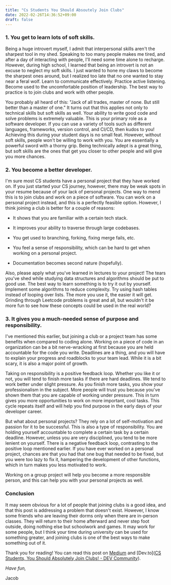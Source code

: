 ```yaml
---
title: "Cs Students You Should Absoutely Join Clubs"
date: 2022-02-26T14:36:52+09:00
draft: false
---
```


### 1. You get to learn lots of soft skills.

Being a huge introvert myself, I admit that interpersonal skills aren't the sharpest tool in my shed. Speaking to too many people makes me tired, and after a day of interacting with people, I'll need some time alone to recharge. However, during high school, I learned that being an introvert is not an excuse to neglect my soft skills. I just wanted to hone my claws to become the sharpest ones around, but I realized too late that no one wanted to stay near a feral wolf. Learn to communicate effectively. Practice active listening. Become used to the uncomfortable position of leadership. The best way to practice is to join clubs and work with other people. 

You probably all heard of this: "Jack of all trades, master of none. But still better than a master of one." It turns out that this applies not only to technical skills but soft skills as well. Your ability to write good code and solve problems is extremely valuable. This is your primary role as a software developer. If you can use a variety of tools such as different languages, frameworks, version control, and CI/CD, then kudos to you! Achieving this during your student days is no small feat. However, without soft skills, people won't be willing to work with you. You are essentially a powerful sword with a thorny grip. Being technically adept is a great thing, but soft skills are the ones that get you closer to other people and will give you more chances.

### 2. You become a better developer.

I'm sure most CS students have a personal project that they have worked on. If you just started your CS journey, however, there may be weak spots in your resume because of your lack of personal projects. One way to mend this is to join clubs and work on a piece of software. You can work on a personal project instead, and this is a perfectly feasible option. However, I think joining a club is better for a couple of reasons:

- It shows that you are familiar with a certain tech stack.

- It improves your ability to traverse through large codebases.

- You get used to branching, forking, fixing merge fails, etc.

- You feel a sense of responsibility, which can be hard to get when working on a personal project.

- Documentation becomes second nature (hopefully).

Also, please apply what you've learned in lectures to your project! The tears you've shed while studying data structures and algorithms should be put to good use. The best way to learn something is to try it out by yourself. Implement some algorithms to reduce complexity. Try using hash tables instead of looping over lists. The more you use it, the easier it will get. Grinding through Leetcode problems is great and all, but wouldn't it be more fun to see how these concepts could be used in the real world?

### 3. It gives you a much-needed sense of purpose and responsibility.

I've mentioned this earlier, but joining a club or a project team has some benefits when compared to coding alone. Working on a piece of code in an organization can be a bit nerve-wracking at first because you are held accountable for the code you write. Deadlines are a thing, and you will have to explain your progress and roadblocks to your team lead. While it is a bit scary, it is also a major point of growth. 

Taking on responsibility is a positive feedback loop. Whether you like it or not, you will tend to finish more tasks if there are hard deadlines. We tend to work better under slight pressure. As you finish more tasks, you show your professionalism in the subject. More people will trust you because you've shown them that you are capable of working under pressure. This in turn gives you more opportunities to work on more important, cool tasks. This cycle repeats itself and will help you find purpose in the early days of your developer career.

But what about personal projects? They rely on a lot of self-motivation and passion for it to be successful. This is also a type of responsibility. You are holding yourself accountable to complete a certain task by a certain deadline. However, unless you are very disciplined, you tend to be more lenient on yourself. There is a negative feedback loop, contrasting to the positive loop mentioned earlier. If you have ever worked on a personal project, chances are that you had that one bug that needed to be fixed, but you were too lazy to fix it, hampering the development of other functions, which in turn makes you less motivated to work. 

Working on a group project will help you become a more responsible person, and this can help you with your personal projects as well. 

### Conclusion

It may seem obvious for a lot of people that joining clubs is a good idea, and that this post is addressing a problem that doesn't exist. However, I know some friends who are leaving their dorms only when there are in-person classes. They will return to their home afterward and never step foot outside, doing nothing else but schoolwork and games. It may work for some people, but I think your time during university can be used for something greater, and joining clubs is one of the best ways to make something out of it.

Thank you for reading! You can read this post on [Medium](https://medium.com/@jpoly1219/cs-students-you-should-absolutely-join-clubs-ee7f8447bda8) and [Dev.to]([CS Students, You Should Absolutely Join Clubs! - DEV Community](https://dev.to/jpoly1219/cs-students-you-should-absolutely-join-clubs-475f)).

*Have fun,*

Jacob
